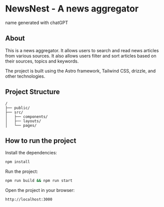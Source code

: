 # NewsNest - A news aggregator

name generated with chatGPT

## About

This is a news aggregator. It allows users to search and read news articles from various sources. It also allows users filter and sort articles based on their sources, topics and keywords.

The project is built using the Astro framework, Tailwind CSS, drizzle, and other technologies.

## Project Structure

```text
/
├── public/
├── src/
│   ├── components/
│   ├── layouts/
│   └── pages/
```

## How to run the project

Install the dependencies:

```bash
npm install
```

Run the project:

```bash
npm run build && npm run start
```

Open the project in your browser:

```bash
http://localhost:3000
```
